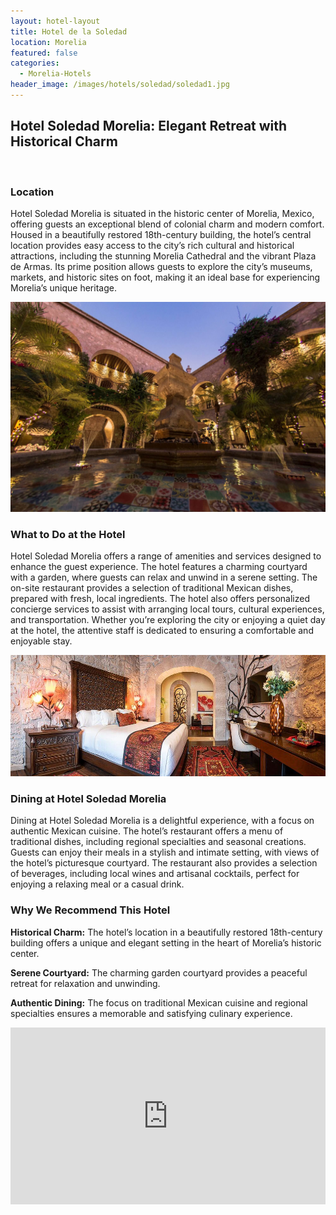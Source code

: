 ```yaml
---
layout: hotel-layout
title: Hotel de la Soledad
location: Morelia
featured: false
categories:
  - Morelia-Hotels
header_image: /images/hotels/soledad/soledad1.jpg
---
```

## Hotel Soledad Morelia: Elegant Retreat with Historical Charm

&nbsp;

### Location

Hotel Soledad Morelia is situated in the historic center of Morelia, Mexico, offering guests an exceptional blend of colonial charm and modern comfort. Housed in a beautifully restored 18th-century building, the hotel’s central location provides easy access to the city’s rich cultural and historical attractions, including the stunning Morelia Cathedral and the vibrant Plaza de Armas. Its prime position allows guests to explore the city’s museums, markets, and historic sites on foot, making it an ideal base for experiencing Morelia’s unique heritage.

![](/images/hotels/soledad/soledad4.jpg)

### What to Do at the Hotel

Hotel Soledad Morelia offers a range of amenities and services designed to enhance the guest experience. The hotel features a charming courtyard with a garden, where guests can relax and unwind in a serene setting. The on-site restaurant provides a selection of traditional Mexican dishes, prepared with fresh, local ingredients. The hotel also offers personalized concierge services to assist with arranging local tours, cultural experiences, and transportation. Whether you’re exploring the city or enjoying a quiet day at the hotel, the attentive staff is dedicated to ensuring a comfortable and enjoyable stay.

![](/images/hotels/soledad/soledad2.jpg)

### Dining at Hotel Soledad Morelia

Dining at Hotel Soledad Morelia is a delightful experience, with a focus on authentic Mexican cuisine. The hotel’s restaurant offers a menu of traditional dishes, including regional specialties and seasonal creations. Guests can enjoy their meals in a stylish and intimate setting, with views of the hotel’s picturesque courtyard. The restaurant also provides a selection of beverages, including local wines and artisanal cocktails, perfect for enjoying a relaxing meal or a casual drink.

### Why We Recommend This Hotel

**Historical Charm:** The hotel’s location in a beautifully restored 18th-century building offers a unique and elegant setting in the heart of Morelia’s historic center.&nbsp;

**Serene Courtyard:** The charming garden courtyard provides a peaceful retreat for relaxation and unwinding.&nbsp;

**Authentic Dining:** The focus on traditional Mexican cuisine and regional specialties ensures a memorable and satisfying culinary experience.&nbsp;

<style>.embed-container { position: relative; padding-bottom: 56.25%; height: 0; overflow: hidden; max-width: 100%; } .embed-container iframe, .embed-container object, .embed-container embed { position: absolute; top: 0; left: 0; width: 100%; height: 100%; }</style>

<div class="embed-container"><iframe src="https://www.youtube.com/embed/CyqTUcJib4I" frameborder="0" allowfullscreen=""></iframe></div>